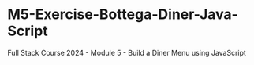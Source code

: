 # M5-Exercise-Bottega-Diner-Java-Script
Full Stack Course 2024 - Module 5 - Build a Diner Menu using JavaScript
